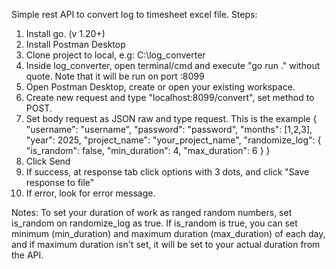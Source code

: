 Simple rest API to convert log to timesheet excel file.
Steps:
1. Install go. (v 1.20+)
2. Install Postman Desktop
3. Clone project to local, e.g: C:\log_converter
4. Inside log_converter, open terminal/cmd and execute "go run ." without quote. Note that it will be run on port :8099
5. Open Postman Desktop, create or open your existing workspace.
6. Create new request and type "localhost:8099/convert", set method to POST.
7. Set body request as JSON raw and type request. This is the example
   {
    "username": "username",
    "password": "password",
    "months": [1,2,3],
    "year": 2025,
    "project_name": "your_project_name",
    "randomize_log": {
        "is_random": false,
        "min_duration": 4,
        "max_duration": 6
    }
}
9. Click Send
10. If success, at response tab click options with 3 dots, and click "Save response to file"
11. If error, look for error message.

Notes: To set your duration of work as ranged random numbers, set is_random on randomize_log as true. If is_random is true, you can set minimum (min_duration) and maximum duration (max_duration) of each day, and if maximum duration isn't set, it will be set to your actual duration from the API.
